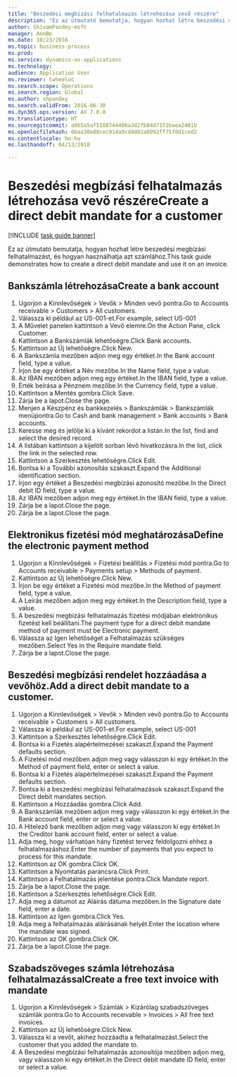 ```yaml
--- 
title: "Beszedési megbízási felhatalmazás létrehozása vevő részére"
description: "Ez az útmutató bemutatja, hogyan hozhat létre beszedési megbízási felhatalmazást, és hogyan használhatja azt számlához."
author: ShivamPandey-msft
manager: AnnBe
ms.date: 10/23/2016
ms.topic: business-process
ms.prod: 
ms.service: dynamics-ax-applications
ms.technology: 
audience: Application User
ms.reviewer: twheeloc
ms.search.scope: Operations
ms.search.region: Global
ms.author: shpandey
ms.search.validFrom: 2016-06-30
ms.dyn365.ops.version: AX 7.0.0
ms.translationtype: HT
ms.sourcegitcommit: a8b5a5af5108744406a3d2fb84d7151baea2481b
ms.openlocfilehash: 66aa30e88cec914a9cd4d02a0992ff7570d1ced2
ms.contentlocale: hu-hu
ms.lasthandoff: 04/13/2018

---
```

# <a name="create-a-direct-debit-mandate-for-a-customer"></a><span data-ttu-id="5e027-103">Beszedési megbízási felhatalmazás létrehozása vevő részére</span><span class="sxs-lookup"><span data-stu-id="5e027-103">Create a direct debit mandate for a customer</span></span>

[!INCLUDE [task guide banner](../../includes/task-guide-banner.md)]

<span data-ttu-id="5e027-104">Ez az útmutató bemutatja, hogyan hozhat létre beszedési megbízási felhatalmazást, és hogyan használhatja azt számlához.</span><span class="sxs-lookup"><span data-stu-id="5e027-104">This task guide demonstrates how to create a direct debit mandate and use it on an invoice.</span></span>


## <a name="create-a-bank-account"></a><span data-ttu-id="5e027-105">Bankszámla létrehozása</span><span class="sxs-lookup"><span data-stu-id="5e027-105">Create a bank account</span></span>
1. <span data-ttu-id="5e027-106">Ugorjon a Kinnlevőségek > Vevők > Minden vevő pontra.</span><span class="sxs-lookup"><span data-stu-id="5e027-106">Go to Accounts receivable > Customers > All customers.</span></span>
2. <span data-ttu-id="5e027-107">Válassza ki például az US-001-et.</span><span class="sxs-lookup"><span data-stu-id="5e027-107">For example, select US-001</span></span>
3. <span data-ttu-id="5e027-108">A Művelet panelen kattintson a Vevő elemre.</span><span class="sxs-lookup"><span data-stu-id="5e027-108">On the Action Pane, click Customer.</span></span>
4. <span data-ttu-id="5e027-109">Kattintson a Bankszámlák lehetőségre.</span><span class="sxs-lookup"><span data-stu-id="5e027-109">Click Bank accounts.</span></span>
5. <span data-ttu-id="5e027-110">Kattintson az Új lehetőségre.</span><span class="sxs-lookup"><span data-stu-id="5e027-110">Click New.</span></span>
6. <span data-ttu-id="5e027-111">A Bankszámla mezőben adjon meg egy értéket.</span><span class="sxs-lookup"><span data-stu-id="5e027-111">In the Bank account field, type a value.</span></span>
7. <span data-ttu-id="5e027-112">Írjon be egy értéket a Név mezőbe.</span><span class="sxs-lookup"><span data-stu-id="5e027-112">In the Name field, type a value.</span></span>
8. <span data-ttu-id="5e027-113">Az IBAN mezőben adjon meg egy értéket.</span><span class="sxs-lookup"><span data-stu-id="5e027-113">In the IBAN field, type a value.</span></span>
9. <span data-ttu-id="5e027-114">Érték beírása a Pénznem mezőbe.</span><span class="sxs-lookup"><span data-stu-id="5e027-114">In the Currency field, type a value.</span></span>
10. <span data-ttu-id="5e027-115">Kattintson a Mentés gombra.</span><span class="sxs-lookup"><span data-stu-id="5e027-115">Click Save.</span></span>
11. <span data-ttu-id="5e027-116">Zárja be a lapot.</span><span class="sxs-lookup"><span data-stu-id="5e027-116">Close the page.</span></span>
12. <span data-ttu-id="5e027-117">Menjen a Készpénz és bankkezelés > Bankszámlák > Bankszámlák menüpontra.</span><span class="sxs-lookup"><span data-stu-id="5e027-117">Go to Cash and bank management > Bank accounts > Bank accounts.</span></span>
13. <span data-ttu-id="5e027-118">Keresse meg és jelölje ki a kívánt rekordot a listán.</span><span class="sxs-lookup"><span data-stu-id="5e027-118">In the list, find and select the desired record.</span></span>
14. <span data-ttu-id="5e027-119">A listában kattintson a kijelölt sorban lévő hivatkozásra.</span><span class="sxs-lookup"><span data-stu-id="5e027-119">In the list, click the link in the selected row.</span></span>
15. <span data-ttu-id="5e027-120">Kattintson a Szerkesztés lehetőségre.</span><span class="sxs-lookup"><span data-stu-id="5e027-120">Click Edit.</span></span>
16. <span data-ttu-id="5e027-121">Bontsa ki a További azonosítás szakaszt.</span><span class="sxs-lookup"><span data-stu-id="5e027-121">Expand the Additional identification section.</span></span>
17. <span data-ttu-id="5e027-122">Írjon egy értéket a Beszedési megbízási azonosító mezőbe.</span><span class="sxs-lookup"><span data-stu-id="5e027-122">In the Direct debit ID field, type a value.</span></span>
18. <span data-ttu-id="5e027-123">Az IBAN mezőben adjon meg egy értéket.</span><span class="sxs-lookup"><span data-stu-id="5e027-123">In the IBAN field, type a value.</span></span>
19. <span data-ttu-id="5e027-124">Zárja be a lapot.</span><span class="sxs-lookup"><span data-stu-id="5e027-124">Close the page.</span></span>
20. <span data-ttu-id="5e027-125">Zárja be a lapot.</span><span class="sxs-lookup"><span data-stu-id="5e027-125">Close the page.</span></span>

## <a name="define-the-electronic-payment-method"></a><span data-ttu-id="5e027-126">Elektronikus fizetési mód meghatározása</span><span class="sxs-lookup"><span data-stu-id="5e027-126">Define the electronic payment method</span></span>
1. <span data-ttu-id="5e027-127">Ugorjon a Kinnlevőségek > Fizetési beállítás > Fizetési mód pontra.</span><span class="sxs-lookup"><span data-stu-id="5e027-127">Go to Accounts receivable > Payments setup > Methods of payment.</span></span>
2. <span data-ttu-id="5e027-128">Kattintson az Új lehetőségre.</span><span class="sxs-lookup"><span data-stu-id="5e027-128">Click New.</span></span>
3. <span data-ttu-id="5e027-129">Írjon be egy értéket a Fizetési mód mezőbe.</span><span class="sxs-lookup"><span data-stu-id="5e027-129">In the Method of payment field, type a value.</span></span>
4. <span data-ttu-id="5e027-130">A Leírás mezőben adjon meg egy értéket.</span><span class="sxs-lookup"><span data-stu-id="5e027-130">In the Description field, type a value.</span></span>
5. <span data-ttu-id="5e027-131">A beszedési megbízási felhatalmazás fizetési módjában elektronikus fizetést kell beállítani.</span><span class="sxs-lookup"><span data-stu-id="5e027-131">The payment type for a direct debit mandate method of payment must be Electronic payment.</span></span>
6. <span data-ttu-id="5e027-132">Válassza az Igen lehetőséget a Felhatalmazás szükséges mezőben.</span><span class="sxs-lookup"><span data-stu-id="5e027-132">Select Yes in the Require mandate field.</span></span>
7. <span data-ttu-id="5e027-133">Zárja be a lapot.</span><span class="sxs-lookup"><span data-stu-id="5e027-133">Close the page.</span></span>

## <a name="add-a-direct-debit-mandate-to-a-customer"></a><span data-ttu-id="5e027-134">Beszedési megbízási rendelet hozzáadása a vevőhöz.</span><span class="sxs-lookup"><span data-stu-id="5e027-134">Add a direct debit mandate to a customer.</span></span>
1. <span data-ttu-id="5e027-135">Ugorjon a Kinnlevőségek > Vevők > Minden vevő pontra.</span><span class="sxs-lookup"><span data-stu-id="5e027-135">Go to Accounts receivable > Customers > All customers.</span></span>
2. <span data-ttu-id="5e027-136">Válassza ki például az US-001-et.</span><span class="sxs-lookup"><span data-stu-id="5e027-136">For example, select US-001</span></span>
3. <span data-ttu-id="5e027-137">Kattintson a Szerkesztés lehetőségre.</span><span class="sxs-lookup"><span data-stu-id="5e027-137">Click Edit.</span></span>
4. <span data-ttu-id="5e027-138">Bontsa ki a Fizetés alapértelmezései szakaszt.</span><span class="sxs-lookup"><span data-stu-id="5e027-138">Expand the Payment defaults section.</span></span>
5. <span data-ttu-id="5e027-139">A Fizetési mód mezőben adjon meg vagy válasszon ki egy értéket.</span><span class="sxs-lookup"><span data-stu-id="5e027-139">In the Method of payment field, enter or select a value.</span></span>
6. <span data-ttu-id="5e027-140">Bontsa ki a Fizetés alapértelmezései szakaszt.</span><span class="sxs-lookup"><span data-stu-id="5e027-140">Expand the Payment defaults section.</span></span>
7. <span data-ttu-id="5e027-141">Bontsa ki a beszedési megbízási felhatalmazások szakaszt.</span><span class="sxs-lookup"><span data-stu-id="5e027-141">Expand the Direct debit mandates section.</span></span>
8. <span data-ttu-id="5e027-142">Kattintson a Hozzáadás gombra.</span><span class="sxs-lookup"><span data-stu-id="5e027-142">Click Add.</span></span>
9. <span data-ttu-id="5e027-143">A Bankszámlák mezőben adjon meg vagy válasszon ki egy értéket.</span><span class="sxs-lookup"><span data-stu-id="5e027-143">In the Bank account field, enter or select a value.</span></span>
10. <span data-ttu-id="5e027-144">A Hitelező bank mezőben adjon meg vagy válasszon ki egy értéket.</span><span class="sxs-lookup"><span data-stu-id="5e027-144">In the Creditor bank account field, enter or select a value.</span></span>
11. <span data-ttu-id="5e027-145">Adja meg, hogy várhatóan hány fizetést tervez feldolgozni ehhez a felhatalmazáshoz.</span><span class="sxs-lookup"><span data-stu-id="5e027-145">Enter the number of payments that you expect to process for this mandate.</span></span>
12. <span data-ttu-id="5e027-146">Kattintson az OK gombra.</span><span class="sxs-lookup"><span data-stu-id="5e027-146">Click OK.</span></span>
13. <span data-ttu-id="5e027-147">Kattintson a Nyomtatás parancsra.</span><span class="sxs-lookup"><span data-stu-id="5e027-147">Click Print.</span></span>
14. <span data-ttu-id="5e027-148">Kattintson a Felhatalmazás jelentése pontra.</span><span class="sxs-lookup"><span data-stu-id="5e027-148">Click Mandate report.</span></span>
15. <span data-ttu-id="5e027-149">Zárja be a lapot.</span><span class="sxs-lookup"><span data-stu-id="5e027-149">Close the page.</span></span>
16. <span data-ttu-id="5e027-150">Kattintson a Szerkesztés lehetőségre.</span><span class="sxs-lookup"><span data-stu-id="5e027-150">Click Edit.</span></span>
17. <span data-ttu-id="5e027-151">Adja meg a dátumot az Aláírás dátuma mezőben.</span><span class="sxs-lookup"><span data-stu-id="5e027-151">In the Signature date field, enter a date.</span></span>
18. <span data-ttu-id="5e027-152">Kattintson az Igen gombra.</span><span class="sxs-lookup"><span data-stu-id="5e027-152">Click Yes.</span></span>
19. <span data-ttu-id="5e027-153">Adja meg a felhatalmazás aláírásának helyét.</span><span class="sxs-lookup"><span data-stu-id="5e027-153">Enter the location where the mandate was signed.</span></span>
20. <span data-ttu-id="5e027-154">Kattintson az OK gombra.</span><span class="sxs-lookup"><span data-stu-id="5e027-154">Click OK.</span></span>
21. <span data-ttu-id="5e027-155">Zárja be a lapot.</span><span class="sxs-lookup"><span data-stu-id="5e027-155">Close the page.</span></span>

## <a name="create-a-free-text-invoice-with-mandate"></a><span data-ttu-id="5e027-156">Szabadszöveges számla létrehozása felhatalmazással</span><span class="sxs-lookup"><span data-stu-id="5e027-156">Create a free text invoice with mandate</span></span>
1. <span data-ttu-id="5e027-157">Ugorjon a Kinnlévőségek > Számlák > Kizárólag szabadszöveges számlák pontra.</span><span class="sxs-lookup"><span data-stu-id="5e027-157">Go to Accounts receivable > Invoices > All free text invoices.</span></span>
2. <span data-ttu-id="5e027-158">Kattintson az Új lehetőségre.</span><span class="sxs-lookup"><span data-stu-id="5e027-158">Click New.</span></span>
3. <span data-ttu-id="5e027-159">Válassza ki a vevőt, akihez hozzáadta a felhatalmazást.</span><span class="sxs-lookup"><span data-stu-id="5e027-159">Select the customer that you added the mandate to.</span></span>
4. <span data-ttu-id="5e027-160">A Beszedési megbízási felhatalmazás azonosítója mezőben adjon meg, vagy válasszon ki egy értéket.</span><span class="sxs-lookup"><span data-stu-id="5e027-160">In the Direct debit mandate ID field, enter or select a value.</span></span>


